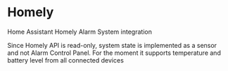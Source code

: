 # Homely
Home Assistant Homely Alarm System integration

Since Homely API is read-only, system state is implemented as a sensor and not Alarm Control Panel.
For the moment it supports temperature and battery level from all connected devices
